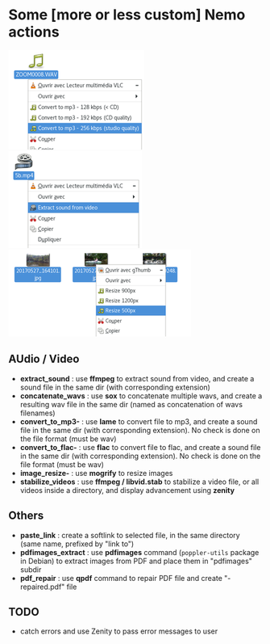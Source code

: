 # Some [more or less custom] Nemo actions

![](screenshots/mp3_convert.png) ![](screenshots/sound_extract.png) ![](screenshots/image_resize.png)

## AUdio / Video

  * **extract_sound** : use **ffmpeg** to extract sound from video, and create a sound file in the same dir (with corresponding extension)
  * **concatenate_wavs** : use **sox** to concatenate multiple wavs, and create a resulting wav file in the same dir (named as concatenation of wavs filenames)
  * **convert_to_mp3-** : use **lame** to convert file to mp3, and create a sound file in the same dir (with corresponding extension). No check is done on the file format (must be wav)
  * **convert_to_flac-** : use **flac** to convert file to flac, and create a sound file in the same dir (with corresponding extension). No check is done on the file format (must be wav)
  * **image_resize-** : use **mogrify** to resize images
  * **stabilize_videos** : use **ffmpeg / libvid.stab** to stabilize a video file, or all videos inside a directory, and display advancement using **zenity**

## Others

  * **paste_link** : create a softlink to selected file, in the same directory (same name, prefixed by "link to")
  * **pdfimages_extract** : use **pdfimages** command (`poppler-utils` package in Debian) to extract images from PDF and place them in "pdfimages" subdir
  * **pdf_repair** : use **qpdf** command to repair PDF file and create "-repaired.pdf" file

## TODO

  * catch errors and use Zenity to pass error messages to user
